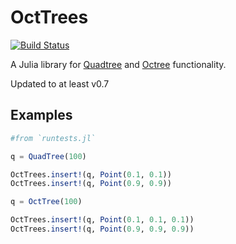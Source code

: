 # OctTrees

[![Build Status](https://travis-ci.org/JuliaGeometry/OctTrees.jl.svg?branch=master)](https://travis-ci.org/JuliaGeometry/OctTrees.jl)
<!-- [![Coverage Status](https://coveralls.io/repos/JuliaGeometry/TriangleIntersect.jl/badge.svg?branch=master)](https://coveralls.io/r/JuliaGeometry/TriangleIntersect.jl?branch=master) -->

A Julia library for [Quadtree](https://en.wikipedia.org/wiki/Quadtree) and [Octree](https://en.wikipedia.org/wiki/Octree) functionality.

Updated to at least v0.7

## Examples

```julia
#from `runtests.jl`

q = QuadTree(100)

OctTrees.insert!(q, Point(0.1, 0.1))
OctTrees.insert!(q, Point(0.9, 0.9))

q = OctTree(100)

OctTrees.insert!(q, Point(0.1, 0.1, 0.1))
OctTrees.insert!(q, Point(0.9, 0.9, 0.9))


```